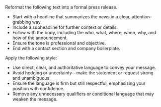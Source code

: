 Reformat the following text into a formal press release.  
- Start with a headline that summarizes the news in a clear, attention-grabbing way.  
- Include a subheadline for further context or details.  
- Follow with the body, including the who, what, where, when, why, and how of the announcement.  
- Ensure the tone is professional and objective.  
- End with a contact section and company boilerplate.


Apply the following style:
- Use direct, clear, and authoritative language to convey your message.  
- Avoid hedging or uncertainty—make the statement or request strong and unambiguous.  
- Ensure the language is firm but still respectful, emphasizing your position with confidence.  
- Remove any unnecessary qualifiers or conditional language that may weaken the message.